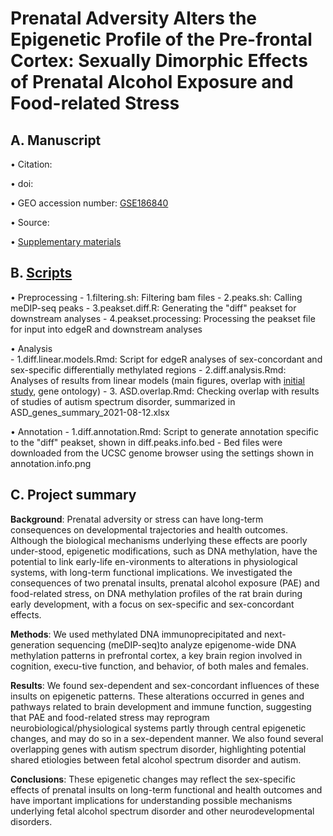 # Prenatal Adversity Alters the Epigenetic Profile of the Pre-frontal Cortex: Sexually Dimorphic Effects of Prenatal Alcohol Exposure and Food-related Stress  

## A. Manuscript
  • Citation: 
  
  • doi: 
  
  • GEO accession number: [GSE186840](https://www.ncbi.nlm.nih.gov/geo/query/acc.cgi?acc=GSE186840)
  
  • Source: 

  • [Supplementary materials](/Rat_DNAm_sex_differences/Supplementary_materials)

## B. [Scripts](/Rat_DNAm_sex_differences/Scripts)
  • Preprocessing
        - 1.filtering.sh:       Filtering bam files
        - 2.peaks.sh:           Calling meDIP-seq peaks
        - 3.peakset.diff.R:     Generating the "diff" peakset for downstream analyses
        - 4.peakset.processing: Processing the peakset file for input into edgeR and downstream analyses
    
  • Analysis  
        - 1.diff.linear.models.Rmd: Script for edgeR analyses of sex-concordant and sex-specific differentially methylated regions
        - 2.diff.analysis.Rmd:      Analyses of results from linear models (main figures, overlap with [initial study](/Rat_DNAm/), gene ontology)
        - 3. ASD.overlap.Rmd:       Checking overlap with results of studies of autism spectrum disorder, summarized in ASD_genes_summary_2021-08-12.xlsx
  
  • Annotation
        - 1.diff.annotation.Rmd:   Script to generate annotation specific to the "diff" peakset, shown in diff.peaks.info.bed
        - Bed files were downloaded from the UCSC genome browser using the settings shown in annotation.info.png
           
## C. Project summary
**Background**: Prenatal adversity or stress can have long-term consequences on developmental trajectories and health outcomes. Although the biological mechanisms underlying these effects are poorly under-stood, epigenetic modifications, such as DNA methylation, have the potential to link early-life en-vironments to alterations in physiological systems, with long-term functional implications. We investigated the consequences of two prenatal insults, prenatal alcohol exposure (PAE) and food-related stress, on DNA methylation profiles of the rat brain during early development, with a focus on sex-specific and sex-concordant effects. 

**Methods**: We used methylated DNA immunoprecipitated and next-generation sequencing (meDIP-seq)to analyze epigenome-wide DNA methylation patterns in prefrontal cortex, a key brain region involved in cognition, execu-tive function, and behavior, of both males and females. 

**Results**: We found sex-dependent and sex-concordant influences of these insults on epigenetic patterns. These alterations occurred in genes and pathways related to brain development and immune function, suggesting that PAE and food-related stress may reprogram neurobiological/physiological systems partly through central epigenetic changes, and may do so in a sex-dependent manner. We also found several overlapping genes with autism spectrum disorder, highlighting potential shared etiologies between fetal alcohol spectrum disorder and autism.

**Conclusions**: These epigenetic changes may reflect the sex-specific effects of prenatal insults on long-term functional and health outcomes and have important implications for understanding possible mechanisms underlying fetal alcohol spectrum disorder and other neurodevelopmental disorders.
